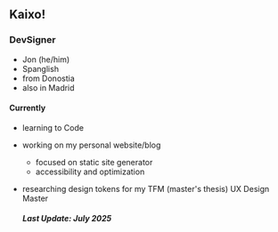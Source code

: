 ## Kaixo!

### DevSigner 
- Jon (he/him)
- Spanglish
- from Donostia
- also in Madrid

#### Currently
- learning to Code
- working on my personal website/blog
  - focused on static site generator
  - accessibility and optimization
- researching design tokens for my TFM
  (master's thesis) UX Design Master 

  ##### Last Update: July 2025
